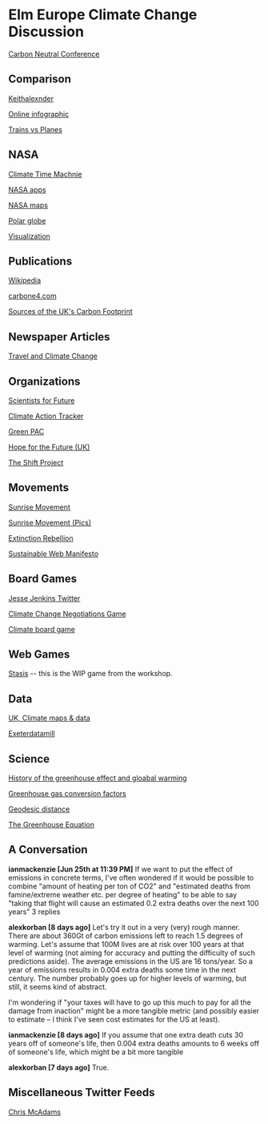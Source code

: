 # Elm Europe Climate Change Discussion

[Carbon Neutral Conference](https://hiltner.english.ucsb.edu/index.php/ncnc-guide/)

## Comparison

[Keithalexnder](https://github.com/kwijibo/kwh-compare/)

[Online infographic](https://kwijibo.github.io/kwh-compare/#)

[Trains vs Planes](https://www.dw.com/en/trains-vs-planes-whats-the-real-cost-of-travel/a-45209552)

## NASA

[Climate Time Machnie](https://climate.nasa.gov/interactives/climate-time-machine)

[NASA apps](https://climate.nasa.gov/earth-apps/)

[NASA maps](http://apps.ipcc-data.org/maps/)

[Polar globe](http://cici.lab.asu.edu/polarglobe/)

[Visualization](https://phys.org/news/2018-10-professor-climate-visualization-tool-reveal.html)

## Publications

[Wikipedia](https://en.m.wikipedia.org/wiki/Global_warming)

[carbone4.com](http://www.carbone4.com/publications/?lang=en)

[Sources of the UK's Carbon Footprint](http://www.emissions.leeds.ac.uk/chart2.html)

## Newspaper Articles

[Travel and Climate Change](https://www.nytimes.com/2019/06/03/travel/traveling-climate-change.html)

## Organizations

[Scientists for Future](https://www.scientists4future.org/stellungnahme/statement-text/)

[Climate Action Tracker](https://climateactiontracker.org/)

[Green PAC](https://www.greenpac.ca/about)

[Hope for the Future (UK)](http://www.hftf.org.uk/)

[The Shift Project](https://theshiftproject.org/en/article/lean-ict-our-new-report/)


## Movements

[Sunrise Movement](https://www.sunrisemovement.org/)

[Sunrise Movement (Pics)](https://www.instagram.com/p/BzJB4o_Aupn/)

[Extinction Rebellion](https://www.instagram.com/p/BwUqbMpHxGO/)

[Sustainable Web Manifesto](https://www.sustainablewebmanifesto.com/)

## Board Games 

[Jesse Jenkins Twitter](https://twitter.com/JesseJenkins/status/1070146518206898176)

[Climate Change Negotiations Game](https://www.climateinteractive.org/programs/world-climate/)

[Climate board game](https://pbs.twimg.com/media/DtnslGGW4AA86YJ.jpg)

## Web Games 

[Stasis](https://github.com/jxxcarlson/stasis) -- this is the WIP game from the workshop.

## Data

[UK, Climate maps & data](https://www.metoffice.gov.uk/research/climate/maps-and-data/data/index) 

[Exeterdatamill](https://exeterdatamill.com/dataset?topics=918ffee6-e973-410e-8d14-6f203cdb02f9)

## Science

[History of the greenhouse effect and gloabal warming](https://www.lenntech.com/greenhouse-effect/global-warming-history.htm)

[Greenhouse gas conversion factors](https://www.gov.uk/government/publications/greenhouse-gas-reporting-conversion-factors-2019)

[Geodesic distance](https://www.npmjs.com/package/geodetic-haversine-distance)

[The Greenhouse Equation](https://jxxcarlson.io/posts/2019-06-25-greenhouse-equation/)

## A Conversation

**ianmackenzie [Jun 25th at 11:39 PM]**
If we want to put the effect of emissions in concrete terms, I've often wondered if it would be possible to combine "amount of heating per ton of CO2" and "estimated deaths from famine/extreme weather etc. per degree of heating" to be able to say "taking that flight will cause an estimated 0.2 extra deaths over the next 100 years"
3 replies

**alexkorban  [8 days ago]**
Let's try it out in a very (very) rough manner. There are about 360Gt of carbon emissions left to reach 1.5 degrees of warming. Let's assume that 100M lives are at risk over 100 years at that level of warming (not aiming for accuracy and putting the difficulty of such predictions aside). The average emissions in the US are 16 tons/year. So a year of emissions results in 0.004 extra deaths some time in the next century. The number probably goes up for higher levels of warming, but still, it seems kind of abstract.

I'm wondering if "your taxes will have to go up this much to pay for all the damage from inaction" might be a more tangible metric (and possibly easier to estimate – I think I've seen cost estimates for the US at least).

**ianmackenzie  [8 days ago]**
If you assume that one extra death cuts 30 years off of someone's life, then 0.004 extra deaths amounts to 6 weeks off of someone's life, which might be a bit more tangible

**alexkorban  [7 days ago]**
True.

## Miscellaneous Twitter Feeds

[Chris McAdams](https://twitter.com/mrchrisadams)
